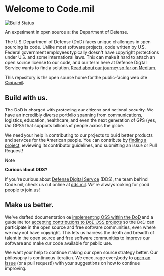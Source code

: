 # Welcome to Code.mil

![Build Status](https://github.com/Code-dot-mil/code.mil/actions/workflows/jekyll.yml/badge.svg)

An experiment in open source at the Department of Defense.

The U.S. Department of Defense (DoD) faces unique challenges in open sourcing its code. Unlike most software projects, code written by U.S. Federal government employees typically doesn't have copyright protections under U.S. and some international laws. This can make it hard to attach an open source license to our code, and our team here at Defense Digital Service wants to find a solution. [Read about our journey so far on Medium](https://medium.com/@DefenseDigitalService/code-mil-an-open-source-initiative-at-the-pentagon-5ae4986b79bc#.i78how76u).

This repository is the open source home for the public-facing web site [Code.mil](https://code.mil).

## Build with us.

The DoD is charged with protecting our citizens and national security. We have an incredibly diverse portfolio spanning from communications, logistics, education, healthcare, and even the next generation of GPS (yes, _the_ GPS!) that supports billions of people across the globe.

We need your help in contributing to our projects to build better products and services for the American people. You can contribute by [finding a project](https://github.com/topics/code-mil), reviewing its contributor guidelines, and submitting an issue or Pull Request!

> [!NOTE]
> **Curious about DDS?**
>
> If you're curious about [Defense Digital Service](https://dds.mil) (DDS), the team behind Code.mil, check us out online at [dds.mil](https://dds.mil). We're always looking for good people to [join us](https://www.dds.mil/#join)!

## Make us better.

We've drafted documentation on [implementing OSS within the DoD](https://code.mil/getting-started.html) and a guideline for [accepting contributions to DoD OSS projects](https://code.mil/how-to-open-source.html#step-4-contributions) so the DoD can participate in the open source and free software communities, even where we may not have copyright. This lets us harness the depth and breadth of talent in the open source and free software communities to improve our software and make our code available for public use.

We want your help to continue making our open source strategy better. Our philosophy is continuous iteration. We encourage everybody to [open an issue](https://github.com/Code-dot-mil/code.mil/issues/new) (or a pull request!) with your suggestions on how to continue improving.
